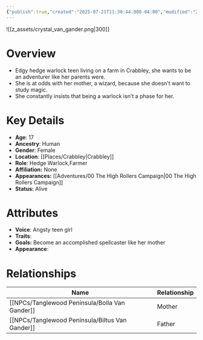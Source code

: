```yaml
---
{"publish":true,"created":"2025-07-21T11:30:44.000-04:00","modified":"2025-10-17T10:21:34.902-04:00","published":"2025-10-17T10:21:34.902-04:00","cssclasses":"","Age":"17","Ancestry":"Human","Gender":"Female","Location":["[[Crabbley]]"],"Role":["Hedge Warlock","Farmer"],"Affiliation":["None"],"Appearances":["[[00 The High Rollers Campaign]]"],"Status":"Alive"}
---
```


![[z_assets/crystal_van_gander.png|300]]

# Overview
- Edgy hedge warlock teen living on a farm in Crabbley, she wants to be an adventurer like her parents were.
- She is at odds with her mother, a wizard, because she doesn't want to study magic. 
- She constantly insists that being a warlock isn't a phase for her.

# Key Details
- **Age**: 17
- **Ancestry**: Human
- **Gender**: Female
- **Location**: [[Places/Crabbley\|Crabbley]]
- **Role**: Hedge Warlock,Farmer
- **Affiliation:** None
- **Appearances:** [[Adventures/00 The High Rollers Campaign\|00 The High Rollers Campaign]]
- **Status:** Alive

# Attributes
- **Voice**: Angsty teen girl
- **Traits**: 
- **Goals:** Become an accomplished spellcaster like her mother
- **Appearance**: 

# Relationships

| Name                  | Relationship |
| --------------------- | ------------ |
| [[NPCs/Tanglewood Peninsula/Bolla Van Gander]]  | Mother       |
| [[NPCs/Tanglewood Peninsula/Biltus Van Gander]] | Father       |
